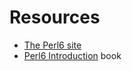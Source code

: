 # Resources

* [The Perl6 site](https://perl6.org/)
* [Perl6 Introduction](http://perl6intro.com/) book
